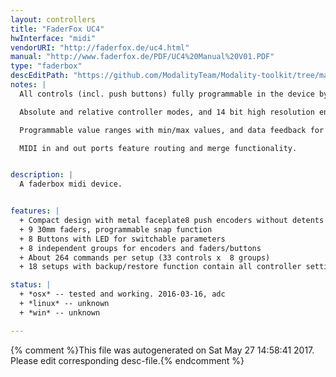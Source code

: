 ```yaml
---
layout: controllers
title: "FaderFox UC4"
hwInterface: "midi"
vendorURI: "http://faderfox.de/uc4.html"
manual: "http://www.faderfox.de/PDF/UC4%20Manual%20V01.PDF"
type: "faderbox"
descEditPath: "https://github.com/ModalityTeam/Modality-toolkit/tree/master/Modality/MKtlDescriptions//faderfox_uc4/faderfox-uc4.desc.scd"
notes: |
  All controls (incl. push buttons) fully programmable in the device by channel, type, number.

  Absolute and relative controller modes, and 14 bit high resolution encoder mode for sensitive parameters.

  Programmable value ranges with min/max values, and data feedback for encoders and faders avoid value jumps.

  MIDI in and out ports feature routing and merge functionality.


description: |
  A faderbox midi device.


features: |
  + Compact design with metal faceplate8 push encoders without detents (resolution about 36 pulses)
  + 9 30mm faders, programmable snap function
  + 8 Buttons with LED for switchable parameters
  + 8 independent groups for encoders and faders/buttons
  + About 264 commands per setup (33 controls x  8 groups)
  + 18 setups with backup/restore function contain all controller settings

status: |
  + *osx* -- tested and working. 2016-03-16, adc
  + *linux* -- unknown
  + *win* -- unknown

---
```

{% comment %}This file was autogenerated on Sat May 27 14:58:41 2017. Please edit corresponding desc-file.{% endcomment %}
